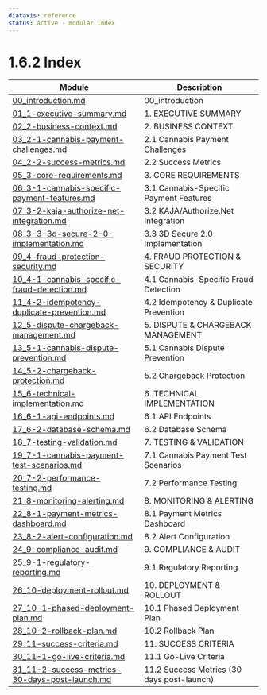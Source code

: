 ```yaml
---
diataxis: reference
status: active - modular index
---
```


# 1.6.2 Index

| Module | Description |
|--------|-------------|
| [00_introduction.md](00_introduction.md) | 00_introduction |
| [01_1-executive-summary.md](01_1-executive-summary.md) | 1. EXECUTIVE SUMMARY |
| [02_2-business-context.md](02_2-business-context.md) | 2. BUSINESS CONTEXT |
| [03_2-1-cannabis-payment-challenges.md](03_2-1-cannabis-payment-challenges.md) | 2.1 Cannabis Payment Challenges |
| [04_2-2-success-metrics.md](04_2-2-success-metrics.md) | 2.2 Success Metrics |
| [05_3-core-requirements.md](05_3-core-requirements.md) | 3. CORE REQUIREMENTS |
| [06_3-1-cannabis-specific-payment-features.md](06_3-1-cannabis-specific-payment-features.md) | 3.1 Cannabis-Specific Payment Features |
| [07_3-2-kaja-authorize-net-integration.md](07_3-2-kaja-authorize-net-integration.md) | 3.2 KAJA/Authorize.Net Integration |
| [08_3-3-3d-secure-2-0-implementation.md](08_3-3-3d-secure-2-0-implementation.md) | 3.3 3D Secure 2.0 Implementation |
| [09_4-fraud-protection-security.md](09_4-fraud-protection-security.md) | 4. FRAUD PROTECTION & SECURITY |
| [10_4-1-cannabis-specific-fraud-detection.md](10_4-1-cannabis-specific-fraud-detection.md) | 4.1 Cannabis-Specific Fraud Detection |
| [11_4-2-idempotency-duplicate-prevention.md](11_4-2-idempotency-duplicate-prevention.md) | 4.2 Idempotency & Duplicate Prevention |
| [12_5-dispute-chargeback-management.md](12_5-dispute-chargeback-management.md) | 5. DISPUTE & CHARGEBACK MANAGEMENT |
| [13_5-1-cannabis-dispute-prevention.md](13_5-1-cannabis-dispute-prevention.md) | 5.1 Cannabis Dispute Prevention |
| [14_5-2-chargeback-protection.md](14_5-2-chargeback-protection.md) | 5.2 Chargeback Protection |
| [15_6-technical-implementation.md](15_6-technical-implementation.md) | 6. TECHNICAL IMPLEMENTATION |
| [16_6-1-api-endpoints.md](16_6-1-api-endpoints.md) | 6.1 API Endpoints |
| [17_6-2-database-schema.md](17_6-2-database-schema.md) | 6.2 Database Schema |
| [18_7-testing-validation.md](18_7-testing-validation.md) | 7. TESTING & VALIDATION |
| [19_7-1-cannabis-payment-test-scenarios.md](19_7-1-cannabis-payment-test-scenarios.md) | 7.1 Cannabis Payment Test Scenarios |
| [20_7-2-performance-testing.md](20_7-2-performance-testing.md) | 7.2 Performance Testing |
| [21_8-monitoring-alerting.md](21_8-monitoring-alerting.md) | 8. MONITORING & ALERTING |
| [22_8-1-payment-metrics-dashboard.md](22_8-1-payment-metrics-dashboard.md) | 8.1 Payment Metrics Dashboard |
| [23_8-2-alert-configuration.md](23_8-2-alert-configuration.md) | 8.2 Alert Configuration |
| [24_9-compliance-audit.md](24_9-compliance-audit.md) | 9. COMPLIANCE & AUDIT |
| [25_9-1-regulatory-reporting.md](25_9-1-regulatory-reporting.md) | 9.1 Regulatory Reporting |
| [26_10-deployment-rollout.md](26_10-deployment-rollout.md) | 10. DEPLOYMENT & ROLLOUT |
| [27_10-1-phased-deployment-plan.md](27_10-1-phased-deployment-plan.md) | 10.1 Phased Deployment Plan |
| [28_10-2-rollback-plan.md](28_10-2-rollback-plan.md) | 10.2 Rollback Plan |
| [29_11-success-criteria.md](29_11-success-criteria.md) | 11. SUCCESS CRITERIA |
| [30_11-1-go-live-criteria.md](30_11-1-go-live-criteria.md) | 11.1 Go-Live Criteria |
| [31_11-2-success-metrics-30-days-post-launch.md](31_11-2-success-metrics-30-days-post-launch.md) | 11.2 Success Metrics (30 days post-launch) |

